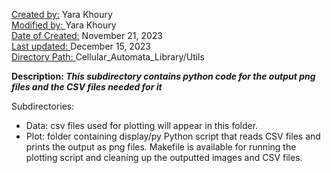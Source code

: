 <u>Created by:</u>  Yara Khoury <br>
<u>Modified by: </u> Yara Khoury <br>
<u>Date of Created:</u> November 21, 2023 <br>
<u>Last updated: </u> December 15, 2023 <br>
<u>Directory Path: </u> Cellular_Automata_Library/Utils

<b>Description: <i> This subdirectory contains python code for the output png files and the CSV files needed for it </i></b>

Subdirectories: 
- Data: csv files used for plotting will appear in this folder. 
- Plot: folder containing display/py Python script that reads CSV files and prints the output as png files. 
        Makefile is available for running the plotting script and cleaning up the outputted images and CSV files. 